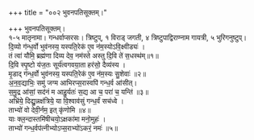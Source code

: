 +++
title = "००२ भुवनपतिसूक्तम्।"

+++
भुवनपतिसूक्तम्।  
१-५ मातृनामा। गन्धर्वाप्सरसः। त्रिष्टुप्, १ विराड् जगती, ४ त्रिष्टुपाद्विराण्नाम गायत्री, ५ भुरिगनुष्टुप्।  
दि॒व्यो ग॑न्ध॒र्वो भुव॑नस्य॒ यस्पति॒रेक॑ ए॒व न॑म॒स्योऽवि॒क्ष्वीड्यः॑ ।  
तं त्वा॑ यौमि॒ ब्रह्म॑णा दिव्य देव॒ नम॑स्ते अस्तु दि॒वि ते॑ स॒धस्थ॑म्॥१॥  
दि॒वि स्पृ॒ष्टो य॑ज॒तः सूर्य॑त्वगवया॒ता हर॑सो॒ दैव्य॑स्य ।  
मृ॒डाद् ग॑न्ध॒र्वो भुव॑नस्य॒ यस्पति॒रेक॑ ए॒व न॑म॒स्यः सु॒शेवाः॑ ॥२॥  
अ॒न॒व॒द्याभिः॒ समु॑ जग्म आभिरप्स॒रास्वपि॑ गन्ध॒र्व आ॑सीत्।  
स॒मु॒द्र आ॑सां॒ सद॑नं म आहु॒र्यतः॑ स॒द्य आ च॒ परा॑ च॒ यन्ति॑ ॥३॥  
अभ्रि॑ये॒ दिद्यु॒न्नक्ष॑त्रिये॒ या वि॒श्वाव॑सुं गन्ध॒र्वं सच॑ध्वे ।  
ताभ्यो॑ वो देवी॒र्नम॒ इत् कृ॑णोमि ॥४॥  
याः क्ल॒न्दास्तमि॑षीचयो॒ऽक्षका॑मा मनो॒मुहः॑ ।  
ताभ्यो॑ गन्ध॒र्वप॑त्नीभ्योऽप्स॒राभ्यो॑ऽकरं॒ नमः॑ ॥५॥